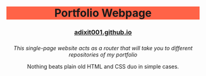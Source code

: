 <div align="center">

<h1 style="background-color:Tomato;">Portfolio Webpage</h1>
<h3><a href="https://adixit001.github.io">adixit001.github.io</a><h3>
</div>

<div align="center">

<p> <i>This single-page website acts as a router that will take you to different repositories of my portfolio </i></p>

<p> Nothing beats plain old HTML and CSS duo in simple cases.</p>

</div>
